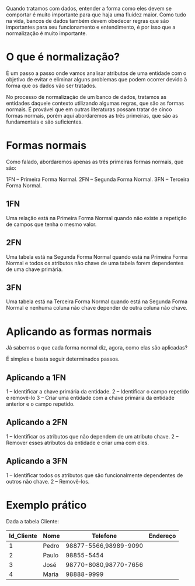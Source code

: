 Quando tratamos com dados, entender a forma como eles devem se comportar é muito importante para que haja uma fluidez maior. Como tudo na vida, bancos de dados também devem obedecer regras que são importantes para seu funcionamento e entendimento, é por isso que a normalização é muito importante.

# O que é normalização?

É um passo a passo onde vamos analisar atributos de uma entidade com o objetivo de evitar e eliminar alguns problemas que podem ocorrer devido à forma que os dados vão ser tratados.

No processo de normalização de um banco de dados, tratamos as entidades daquele contexto utilizando algumas regras, que são as formas normais. É provável que em outras literaturas possam tratar de cinco formas normais, porém aqui abordaremos as três primeiras, que são as fundamentais e são suficientes.

# Formas normais

Como falado, abordaremos apenas as três primeiras formas normais, que são:

1FN – Primeira Forma Normal.
2FN – Segunda Forma Normal.
3FN – Terceira Forma Normal.

## 1FN

Uma relação está na Primeira Forma Normal quando não existe a repetição de campos que tenha o mesmo valor.

## 2FN

Uma tabela está na Segunda Forma Normal quando está na Primeira Forma Normal e todos os atributos não chave de uma tabela forem dependentes de uma chave primária.

## 3FN

Uma tabela está na Terceira Forma Normal quando está na Segunda Forma Normal e nenhuma coluna não chave depender de outra coluna não chave.

# Aplicando as formas normais

Já sabemos o que cada forma normal diz, agora, como elas são aplicadas?

É simples e basta seguir determinados passos.

## Aplicando a 1FN

1 – Identificar a chave primária da entidade.
2 – Identificar o campo repetido e removê-lo
3 – Criar uma entidade com a chave primária da entidade anterior e o campo repetido.

## Aplicando a 2FN

1 – Identificar os atributos que não dependem de um atributo chave.
2 – Remover esses atributos da entidade e criar uma com eles.

## Aplicando a 3FN

1 – Identificar todos os atributos que são funcionalmente dependentes de outros não chave.
2 – Removê-los.

# Exemplo prático

Dada a tabela Cliente:

| Id_Cliente    | Nome          | Telefone              | Endereço      |
| ------------- | ------------- | --------------------- | ------------- |
| 1             | Pedro         | 98877-5566,98989-9090 |
| 2             | Paulo         | 98855-5454            |
| 3             | José          | 98770-8080,98770-7656 |
| 4             | Maria         | 98888-9999            |
